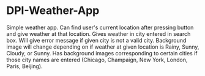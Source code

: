 # DPI-Weather-App
Simple weather app. 
Can find user's current location after pressing button and give weather at that location. 
Gives weather in city entered in search box. Will give error message if given city is not a valid city. 
Background image will change depending on if weather at given location is Rainy, Sunny, Cloudy, or Sunny. 
Has background images corresponding to certain cities if those city names are entered (Chicago, Champaign, New York, London, Paris, Beijing).

